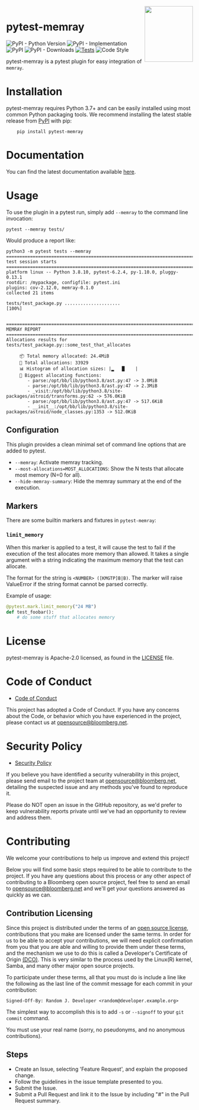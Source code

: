 <img src="https://raw.githubusercontent.com/bloomberg/memray/main/docs/_static/images/memray.png" align="right" height="150" width="130"/>

# pytest-memray

![PyPI - Python Version](https://img.shields.io/pypi/pyversions/pytest-memray)
![PyPI - Implementation](https://img.shields.io/pypi/implementation/pytest-memray)
![PyPI](https://img.shields.io/pypi/v/pytest-memray)
![PyPI - Downloads](https://img.shields.io/pypi/dm/pytest-memray)
[![Tests](https://github.com/bloomberg/pytest-memray/actions/workflows/build.yml/badge.svg)](https://github.com/bloomberg/pytest-memray/actions/workflows/build.yml)
![Code Style](https://img.shields.io/badge/code%20style-black-000000.svg)



pytest-memray is a pytest plugin for easy integration of `memray`.

# Installation

pytest-memray requires Python 3.7+ and can be easily installed using most common Python
packaging tools. We recommend installing the latest stable release from
[PyPI](https://pypi.org/project/pytest-memray/) with pip:

```shell
    pip install pytest-memray
```

# Documentation

You can find the latest documentation available [here](https://bloomberg.github.io/pytest-memray/).

# Usage

To use the plugin in a pytest run, simply add `--memray` to the command line invocation:

```
pytest --memray tests/
```

Would produce a report like:

```
python3 -m pytest tests --memray
=============================================================================================================================== test session starts ================================================================================================================================
platform linux -- Python 3.8.10, pytest-6.2.4, py-1.10.0, pluggy-0.13.1
rootdir: /mypackage, configfile: pytest.ini
plugins: cov-2.12.0, memray-0.1.0
collected 21 items

tests/test_package.py .....................                                                                                                                                                                                                                      [100%]


================================================================================================================================= MEMRAY REPORT ==================================================================================================================================
Allocations results for tests/test_package.py::some_test_that_allocates

	 📦 Total memory allocated: 24.4MiB
	 📏 Total allocations: 33929
	 📊 Histogram of allocation sizes: |▂   █    |
	 🥇 Biggest allocating functions:
		- parse:/opt/bb/lib/python3.8/ast.py:47 -> 3.0MiB
		- parse:/opt/bb/lib/python3.8/ast.py:47 -> 2.3MiB
		- _visit:/opt/bb/lib/python3.8/site-packages/astroid/transforms.py:62 -> 576.0KiB
		- parse:/opt/bb/lib/python3.8/ast.py:47 -> 517.6KiB
		- __init__:/opt/bb/lib/python3.8/site-packages/astroid/node_classes.py:1353 -> 512.0KiB
```

## Configuration

This plugin provides a clean minimal set of command line options that are added to pytest.

- `--memray`: Activate memray tracking.
- `--most-allocations=MOST_ALLOCATIONS`: Show the N tests that allocate most memory (N=0 for all).
- `--hide-memray-summary`: Hide the memray summary at the end of the execution.

## Markers

There are some builtin markers and fixtures in `pytest-memray`:

### `limit_memory`

When this marker is applied to a test, it will cause the test to fail if the
execution of the test allocates more memory than allowed. It takes a single
argument with a string indicating the maximum memory that the test can
allocate.

The format for the string is `<NUMBER> ([KMGTP]B|B)`. The marker will raise
ValueError if the string format cannot be parsed correctly.

Example of usage:

```python
@pytest.mark.limit_memory("24 MB")
def test_foobar():
    # do some stuff that allocates memory
```

# License

pytest-memray is Apache-2.0 licensed, as found in the [LICENSE](LICENSE) file.

# Code of Conduct

- [Code of Conduct](https://github.com/bloomberg/.github/blob/main/CODE_OF_CONDUCT.md)

This project has adopted a Code of Conduct. If you have any concerns about the Code, or behavior which you have experienced in the project, please contact us at opensource@bloomberg.net.

# Security Policy

- [Security Policy](https://github.com/bloomberg/pytest-memray/security/policy)

If you believe you have identified a security vulnerability in this project, please send email to the project team at opensource@bloomberg.net, detailing the suspected issue and any methods you've found to reproduce it.

Please do NOT open an issue in the GitHub repository, as we'd prefer to keep vulnerability reports private until we've had an opportunity to review and address them.

# Contributing

We welcome your contributions to help us improve and extend this project!

Below you will find some basic steps required to be able to contribute to the project. If you have any questions about this process or any other aspect of contributing to a Bloomberg open source project, feel free to send an email to opensource@bloomberg.net and we'll get your questions answered as quickly as we can.

## Contribution Licensing

Since this project is distributed under the terms of an [open source license](LICENSE), contributions that you make
are licensed under the same terms. In order for us to be able to accept your contributions,
we will need explicit confirmation from you that you are able and willing to provide them under
these terms, and the mechanism we use to do this is called a Developer's Certificate of Origin
[(DCO)](https://github.com/bloomberg/.github/blob/main/DCO.md). This is very similar to the process used by the Linux(R) kernel, Samba, and many
other major open source projects.

To participate under these terms, all that you must do is include a line like the following as the
last line of the commit message for each commit in your contribution:

    Signed-Off-By: Random J. Developer <random@developer.example.org>

The simplest way to accomplish this is to add `-s` or `--signoff` to your `git commit` command.

You must use your real name (sorry, no pseudonyms, and no anonymous contributions).

## Steps

- Create an Issue, selecting 'Feature Request', and explain the proposed change.
- Follow the guidelines in the issue template presented to you.
- Submit the Issue.
- Submit a Pull Request and link it to the Issue by including "#<issue number>" in the Pull Request summary.
